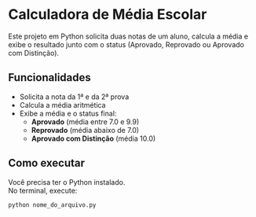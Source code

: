 # Calculadora de Média Escolar

Este projeto em Python solicita duas notas de um aluno, calcula a média e exibe o resultado junto com o status (Aprovado, Reprovado ou Aprovado com Distinção).

## Funcionalidades

- Solicita a nota da 1ª e da 2ª prova
- Calcula a média aritmética
- Exibe a média e o status final:
  - **Aprovado** (média entre 7.0 e 9.9)
  - **Reprovado** (média abaixo de 7.0)
  - **Aprovado com Distinção** (média 10.0)

## Como executar

Você precisa ter o Python instalado.  
No terminal, execute:

```bash
python nome_do_arquivo.py
